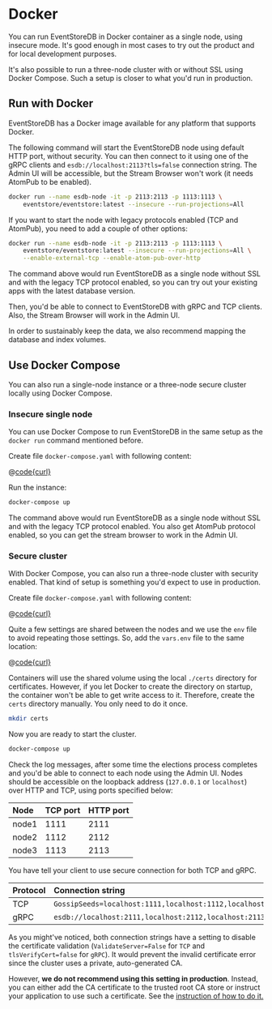 # Docker

You can run EventStoreDB in Docker container as a single node, using insecure mode. It's good enough in most cases to try out the product and for local development purposes.

It's also possible to run a three-node cluster with or without SSL using Docker Compose. Such a setup is closer to what you'd run in production.

## Run with Docker

EventStoreDB has a Docker image available for any platform that supports Docker.

The following command will start the EventStoreDB node using default HTTP port, without security. You can then connect to it using one of the gRPC clients and `esdb://localhost:2113?tls=false` connection string. The Admin UI will be accessible, but the Stream Browser won't work (it needs AtomPub to be enabled).

```bash
docker run --name esdb-node -it -p 2113:2113 -p 1113:1113 \
    eventstore/eventstore:latest --insecure --run-projections=All
```

If you want to start the node with legacy protocols enabled (TCP and AtomPub), you need to add a couple of other options:

```bash
docker run --name esdb-node -it -p 2113:2113 -p 1113:1113 \
    eventstore/eventstore:latest --insecure --run-projections=All \
    --enable-external-tcp --enable-atom-pub-over-http
```

The command above would run EventStoreDB as a single node without SSL and with the legacy TCP protocol enabled, so you can try out your existing apps with the latest database version.

Then, you'd be able to connect to EventStoreDB with gRPC and TCP clients. Also, the Stream Browser will work in the Admin UI.

In order to sustainably keep the data, we also recommend mapping the database and index volumes.

## Use Docker Compose

You can also run a single-node instance or a three-node secure cluster locally using Docker Compose.

### Insecure single node

You can use Docker Compose to run EventStoreDB in the same setup as the `docker run` command mentioned before.

Create file `docker-compose.yaml` with following content:

@[code{curl}](../samples/docker-compose.yaml)

Run the instance:

```bash
docker-compose up
```

The command above would run EventStoreDB as a single node without SSL and with the legacy TCP protocol enabled. You also get AtomPub protocol enabled, so you can get the stream browser to work in the Admin UI.

### Secure cluster

With Docker Compose, you can also run a three-node cluster with security enabled. That kind of setup is something you'd expect to use in production.

Create file `docker-compose.yaml` with following content:

@[code{curl}](../samples/docker-compose-cluster.yaml)

Quite a few settings are shared between the nodes and we use the `env` file to avoid repeating those settings. So, add the `vars.env` file to the same location:

@[code{curl}](../samples/vars.env)

Containers will use the shared volume using the local `./certs` directory for certificates. However, if you let Docker to create the directory on startup, the container won't be able to get write access to it. Therefore, create the `certs` directory manually. You only need to do it once.

```bash
mkdir certs
```

Now you are ready to start the cluster. 

```bash
docker-compose up
```

Check the log messages, after some time the elections process completes and you'd be able to connect to each node using the Admin UI. Nodes should be accessible on the loopback address (`127.0.0.1` or `localhost`) over HTTP and TCP, using ports specified below:

| Node  | TCP port | HTTP port |
| :---- | :------- | :-------- |
| node1 | 1111     | 2111      |
| node2 | 1112     | 2112      |
| node3 | 1113     | 2113      |

You have tell your client to use secure connection for both TCP and gRPC.

| Protocol | Connection string                                                                                     |
| :------- | :---------------------------------------------------------------------------------------------------- |
| TCP      | `GossipSeeds=localhost:1111,localhost:1112,localhost:1113;ValidateServer=False;UseSslConnection=True` |
| gRPC     | `esdb://localhost:2111,localhost:2112,localhost:2113?tls=true&tlsVerifyCert=false`                    |

As you might've noticed, both connection strings have a setting to disable the certificate validation (`ValidateServer=False` for `TCP` and `tlsVerifyCert=false` for `gRPC`). It would prevent the invalid certificate error since the cluster uses a private, auto-generated CA.

However, **we do not recommend using this setting in production**. Instead, you can either add the CA certificate to the trusted root CA store or instruct your application to use such a certificate. See the [instruction of how to do it.](../security/configuration.md#certificate-installation-on-a-client-environment)


